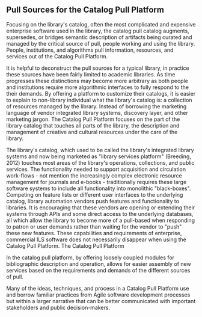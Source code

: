## Pull Sources for the Catalog Pull Platform
Focusing on the library's catalog, often the most complicated and expensive enterprise software used in the library, the catalog pull catalog augments, supersedes, or bridges semantic description of artifacts being curated and managed by the critical source of pull, people working and using the library. People, institutions, and algorithms pull information, resources, and services out of the Catalog Pull Platform.

It is helpful to deconstruct the pull sources for a typical library, in practice these sources have been fairly limited to academic libraries. As time progresses these distinctions may become more arbitrary as both people and institutions require more algorithmic interfaces to fully respond to the their demands. By offering a platform to customize their catalogs, it is easier to explain to non-library individual what the library's catalog is: a collection of resources managed by the library. Instead of borrowing the marketing language of vendor integrated library systems, discovery layer, and other marketing jargon. The Catalog Pull Platform focuses on the part of the library catalog that touches all parts of the library, the description and management of creative and cultural resources under the care of the library.

The library's catalog, which used to be called the library's integrated library systems and now being marketed as "library services platform" (Breeding, 2012) touches most areas of the library's operations, collections, and public services. The functionality needed to support acquisition and circulation work-flows - not mention the increasingly complex electronic resource management for journals and e-books - traditionally requires these large software systems to include all functionality into monolithic "black-boxes". Competing on feature lists or different user interfaces to the underlying catalog, library automation vendors push features and functionality to libraries. It is encouraging that these vendors are opening or extending their systems through APIs and some direct access to the underlying databases, all which allow the library to become more of a pull-based when responding to patron or user demands rather than waiting for the vendor to "push" these new features. These capabilities and requirements of enterprise, commercial ILS software does not necessarily disappear when using the Catalog Pull Platform. The Catalog Pull Platform

In the catalog pull platform, by offering loosely coupled modules for bibliographic description and operation, allows for easier assembly of new services based on the requirements and demands of the different sources of pull.

Many of the ideas, techniques, and process in a Catalog Pull Platform use and borrow familiar practices from Agile software development processes but within a larger narrative
that can be better communicated with important stakeholders and public decision-makers.
